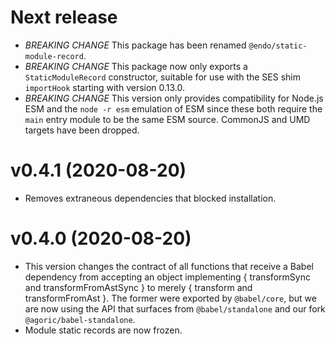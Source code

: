
# Next release

* *BREAKING CHANGE* This package has been renamed `@endo/static-module-record`.
* *BREAKING CHANGE* This package now only exports a `StaticModuleRecord`
  constructor, suitable for use with the SES shim `importHook` starting with
  version 0.13.0.
* *BREAKING CHANGE* This version only provides compatibility for Node.js ESM
  and the `node -r esm` emulation of ESM since these both require the `main`
  entry module to be the same ESM source.
  CommonJS and UMD targets have been dropped.

# v0.4.1 (2020-08-20)

* Removes extraneous dependencies that blocked installation.

# v0.4.0 (2020-08-20)

* This version changes the contract of all functions that receive a Babel
  dependency from accepting an object implementing { transformSync and
  transformFromAstSync } to merely { transform and transformFromAst }.
  The former were exported by `@babel/core`, but we are now using the
  API that surfaces from `@babel/standalone` and our fork
  `@agoric/babel-standalone`.
* Module static records are now frozen.
